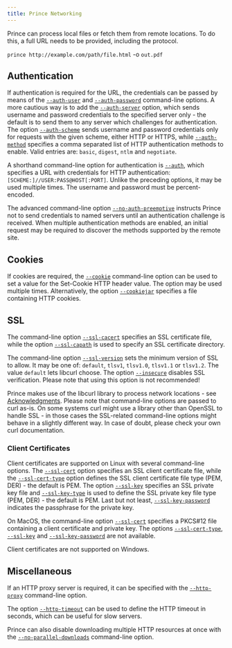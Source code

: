 ```yaml
---
title: Prince Networking
---
```


Prince can process local files or fetch them from remote locations. To do this, a full URL needs to be provided, including the protocol.

`prince http://example.com/path/file.html` -o `out.pdf`

Authentication
--------------

If authentication is required for the URL, the credentials can be passed by means of the [`--auth-user`](command-line.md#cl-auth-user) and [`--auth-password`](command-line.md#cl-auth-password) command-line options. A more cautious way is to add the [`--auth-server`](command-line.md#cl-auth-server) option, which sends username and password credentials to the specified server only - the default is to send them to any server which challenges for authentication. The option [`--auth-scheme`](command-line.md#cl-auth-scheme) sends username and password credentials only for requests with the given scheme, either HTTP or HTTPS, while [`--auth-method`](command-line.md#cl-auth-method) specifies a comma separated list of HTTP authentication methods to enable. Valid entries are: `basic`, `digest`, `ntlm` and `negotiate`.

A shorthand command-line option for authentication is [`--auth`](command-line.md#cl-auth), which specifies a URL with credentials for HTTP authentication: `[SCHEME:]//USER:PASS@HOST[:PORT]`. Unlike the preceding options, it may be used multiple times. The username and password must be percent-encoded.

The advanced command-line option [`--no-auth-preemptive`](command-line.md#cl-no-auth-preemptive) instructs Prince not to send credentials to named servers until an authentication challenge is received. When multiple authentication methods are enabled, an initial request may be required to discover the methods supported by the remote site.

Cookies
-------

If cookies are required, the [`--cookie`](command-line.md#cl-cookie) command-line option can be used to set a value for the Set-Cookie HTTP header value. The option may be used multiple times. Alternatively, the option [`--cookiejar`](command-line.md#cl-cookiejar) specifies a file containing HTTP cookies.

SSL
---

The command-line option [`--ssl-cacert`](command-line.md#cl-ssl-cacert) specifies an SSL certificate file, while the option [`--ssl-capath`](command-line.md#cl-ssl-capath) is used to specify an SSL certificate directory.

The command-line option [`--ssl-version`](command-line.md#cl-ssl-version) sets the minimum version of SSL to allow. It may be one of: `default`, `tlsv1`, `tlsv1.0`, `tlsv1.1` or `tlsv1.2`. The value `default` lets libcurl choose. The option [`--insecure`](command-line.md#cl-insecure) disables SSL verification. Please note that using this option is not recommended!

Prince makes use of the libcurl library to process network locations - see [Acknowledgments](acknowledgements.md). Please note that command-line options are passed to curl as-is. On some systems curl might use a library other than OpenSSL to handle SSL - in those cases the SSL-related command-line options might behave in a slightly different way. In case of doubt, please check your own curl documentation.

### Client Certificates

Client certificates are supported on Linux with several command-line options. The [`--ssl-cert`](command-line.md#cl-ssl-cert) option specifies an SSL client certificate file, while the [`--ssl-cert-type`](command-line.md#cl-ssl-cert-type) option defines the SSL client certificate file type (PEM, DER) - the default is PEM. The option [`--ssl-key`](command-line.md#cl-ssl-key) specifies an SSL private key file and [`--ssl-key-type`](command-line.md#cl-ssl-key-type) is used to define the SSL private key file type (PEM, DER) - the default is PEM. Last but not least, [`--ssl-key-password`](command-line.md#cl-ssl-key-password) indicates the passphrase for the private key.

On MacOS, the command-line option [`--ssl-cert`](command-line.md#cl-ssl-cert) specifies a PKCS\#12 file containing a client certificate and private key. The options [`--ssl-cert-type`](command-line.md#cl-ssl-cert-type), [`--ssl-key`](command-line.md#cl-ssl-key) and [`--ssl-key-password`](command-line.md#cl-ssl-key-password) are not available.

Client certificates are not supported on Windows.

Miscellaneous
-------------

If an HTTP proxy server is required, it can be specified with the [`--http-proxy`](command-line.md#cl-http-proxy) command-line option.

The option [`--http-timeout`](command-line.md#cl-http-timeout) can be used to define the HTTP timeout in seconds, which can be useful for slow servers.

Prince can also disable downloading multiple HTTP resources at once with the [`--no-parallel-downloads`](command-line.md#cl-no-parallel-downloads) command-line option.

